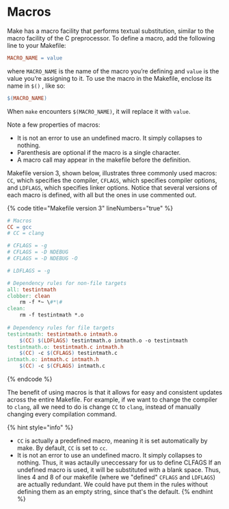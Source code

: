 # Macros

Make has a macro facility that performs textual substitution, similar to the macro facility of the C preprocessor. To define a macro, add the following line to your Makefile:

```makefile
MACRO_NAME = value
```

where `MACRO_NAME` is the name of the macro you’re defining and `value` is the value you’re assigning to it. To use the macro in the Makefile, enclose its name in `$()` , like so:

```makefile
$(MACRO_NAME)
```

When `make` encounters `$(MACRO_NAME)`, it will replace it with `value`.&#x20;

Note a few properties of macros:

* It is not an error to use an undefined macro. It simply collapses to nothing.&#x20;
* Parenthesis are optional if the macro is a single character.
* A macro call may appear in the makefile before the definition.

Makefile version 3, shown below, illustrates three commonly used macros: `CC`, which specifies the compiler, `CFLAGS`, which specifies compiler options, and `LDFLAGS`, which specifies linker options. Notice that several versions of each macro is defined, with all but the ones in use commented out.&#x20;

{% code title="Makefile version 3" lineNumbers="true" %}
```makefile
# Macros
CC = gcc
# CC = clang

# CFLAGS = -g
# CFLAGS = -D NDEBUG
# CFLAGS = -D NDEBUG -O

# LDFLAGS = -g

# Dependency rules for non-file targets
all: testintmath
clobber: clean
    rm -f *~ \#*\#
clean:
    rm -f testintmath *.o
    
# Dependency rules for file targets
testintmath: testintmath.o intmath.o
    $(CC) $(LDFLAGS) testintmath.o intmath.o -o testintmath
testintmath.o: testintmath.c intmath.h
    $(CC) -c $(CFLAGS) testintmath.c
intmath.o: intmath.c intmath.h
    $(CC) -c $(CFLAGS) intmath.c
```
{% endcode %}

The benefit of using macros is that it allows for easy and consistent updates across the entire Makefile. For example, if we want to change the compiler to `clang`, all we need to do is change `CC` to `clang`, instead of manually changing every compilation command.

{% hint style="info" %}
* `CC` is actually a predefined macro, meaning it is set automatically by make. By default, `CC` is set to `cc`.
* It is not an error to use an undefined macro. It simply collapses to nothing. Thus, it was actaully uneccessary for us to define CLFAGS If an undefined macro is used, it will be substituted with a blank space. Thus, lines 4 and 8 of our makefile (where we "defined" `CFLAGS` and `LDFLAGS`) are actually redundant. We could have put them in the rules without defining them as an empty string, since that's the default.&#x20;
{% endhint %}
